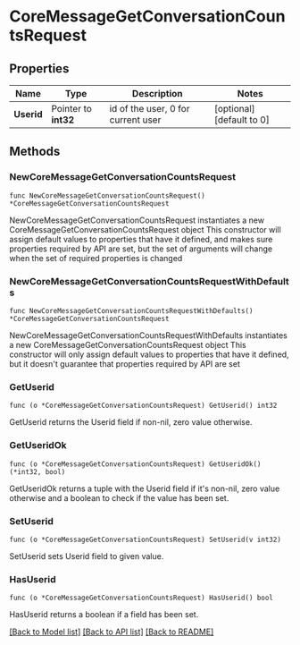# CoreMessageGetConversationCountsRequest

## Properties

Name | Type | Description | Notes
------------ | ------------- | ------------- | -------------
**Userid** | Pointer to **int32** | id of the user, 0 for current user | [optional] [default to 0]

## Methods

### NewCoreMessageGetConversationCountsRequest

`func NewCoreMessageGetConversationCountsRequest() *CoreMessageGetConversationCountsRequest`

NewCoreMessageGetConversationCountsRequest instantiates a new CoreMessageGetConversationCountsRequest object
This constructor will assign default values to properties that have it defined,
and makes sure properties required by API are set, but the set of arguments
will change when the set of required properties is changed

### NewCoreMessageGetConversationCountsRequestWithDefaults

`func NewCoreMessageGetConversationCountsRequestWithDefaults() *CoreMessageGetConversationCountsRequest`

NewCoreMessageGetConversationCountsRequestWithDefaults instantiates a new CoreMessageGetConversationCountsRequest object
This constructor will only assign default values to properties that have it defined,
but it doesn't guarantee that properties required by API are set

### GetUserid

`func (o *CoreMessageGetConversationCountsRequest) GetUserid() int32`

GetUserid returns the Userid field if non-nil, zero value otherwise.

### GetUseridOk

`func (o *CoreMessageGetConversationCountsRequest) GetUseridOk() (*int32, bool)`

GetUseridOk returns a tuple with the Userid field if it's non-nil, zero value otherwise
and a boolean to check if the value has been set.

### SetUserid

`func (o *CoreMessageGetConversationCountsRequest) SetUserid(v int32)`

SetUserid sets Userid field to given value.

### HasUserid

`func (o *CoreMessageGetConversationCountsRequest) HasUserid() bool`

HasUserid returns a boolean if a field has been set.


[[Back to Model list]](../README.md#documentation-for-models) [[Back to API list]](../README.md#documentation-for-api-endpoints) [[Back to README]](../README.md)


